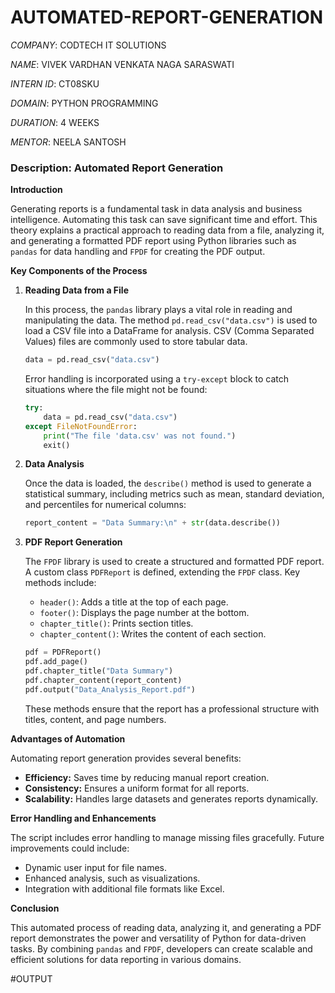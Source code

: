 # AUTOMATED-REPORT-GENERATION

*COMPANY*: CODTECH IT SOLUTIONS

*NAME*: VIVEK VARDHAN VENKATA NAGA SARASWATI

*INTERN ID*: CT08SKU

*DOMAIN*: PYTHON PROGRAMMING

*DURATION*: 4 WEEKS

*MENTOR*: NEELA SANTOSH

### Description: Automated Report Generation

**Introduction**

Generating reports is a fundamental task in data analysis and business intelligence. Automating this task can save significant time and effort. This theory explains a practical approach to reading data from a file, analyzing it, and generating a formatted PDF report using Python libraries such as `pandas` for data handling and `FPDF` for creating the PDF output.

**Key Components of the Process**

1. **Reading Data from a File**
   
   In this process, the `pandas` library plays a vital role in reading and manipulating the data. The method `pd.read_csv("data.csv")` is used to load a CSV file into a DataFrame for analysis. CSV (Comma Separated Values) files are commonly used to store tabular data.
   
   ```python
   data = pd.read_csv("data.csv")
   ```

   Error handling is incorporated using a `try-except` block to catch situations where the file might not be found:

   ```python
   try:
       data = pd.read_csv("data.csv")
   except FileNotFoundError:
       print("The file 'data.csv' was not found.")
       exit()
   ```

2. **Data Analysis**
   
   Once the data is loaded, the `describe()` method is used to generate a statistical summary, including metrics such as mean, standard deviation, and percentiles for numerical columns:
   
   ```python
   report_content = "Data Summary:\n" + str(data.describe())
   ```

3. **PDF Report Generation**

   The `FPDF` library is used to create a structured and formatted PDF report. A custom class `PDFReport` is defined, extending the `FPDF` class. Key methods include:

   - `header()`: Adds a title at the top of each page.
   - `footer()`: Displays the page number at the bottom.
   - `chapter_title()`: Prints section titles.
   - `chapter_content()`: Writes the content of each section.

   ```python
   pdf = PDFReport()
   pdf.add_page()
   pdf.chapter_title("Data Summary")
   pdf.chapter_content(report_content)
   pdf.output("Data_Analysis_Report.pdf")
   ```

   These methods ensure that the report has a professional structure with titles, content, and page numbers.

**Advantages of Automation**

Automating report generation provides several benefits:
- **Efficiency:** Saves time by reducing manual report creation.
- **Consistency:** Ensures a uniform format for all reports.
- **Scalability:** Handles large datasets and generates reports dynamically.

**Error Handling and Enhancements**

The script includes error handling to manage missing files gracefully. Future improvements could include:
- Dynamic user input for file names.
- Enhanced analysis, such as visualizations.
- Integration with additional file formats like Excel.

**Conclusion**

This automated process of reading data, analyzing it, and generating a PDF report demonstrates the power and versatility of Python for data-driven tasks. By combining `pandas` and `FPDF`, developers can create scalable and efficient solutions for data reporting in various domains.

#OUTPUT

